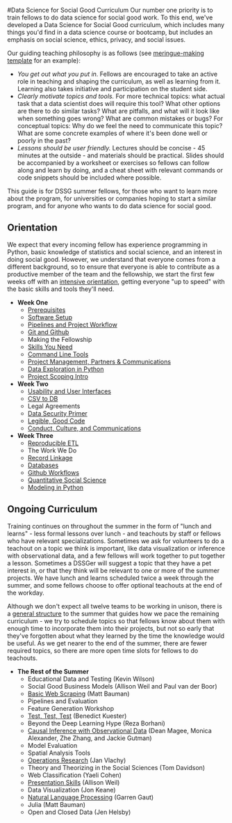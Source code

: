 #Data Science for Social Good Curriculum
Our number one priority is to train fellows to do data science for social good work. To this end, we've developed
a Data Science for Social Good curriculum, which includes many things you'd find in a data science course or bootcamp,
but includes an emphasis on social science, ethics, privacy, and social issues.

Our guiding teaching philosophy is as follows (see [meringue-making template](tutorial-template/) 
for an example):
- *You get out what you put in.* Fellows are encouraged to take an active role in teaching and shaping the curriculum,
as well as learning from it. Learning also takes initiative and participation on the student side.
- *Clearly motivate topics and tools.* For more technical topics: what actual task that a data scientist does will require
this tool? What other options are there to do similar tasks? What are pitfalls, and what will it look like when something
goes wrong? What are common mistakes or bugs? For conceptual topics: Why do we feel the need to communicate this topic?
What are some concrete examples of where it's been done well or poorly in the past?
- *Lessons should be user friendly.* Lectures should be concise - 45 minutes at the outside - and materials should be 
practical. Slides should be accompanied by a worksheet or exercises so fellows can follow along and learn by doing,
and a cheat sheet with relevant commands or code snippets should be included where possible.  

This guide is for DSSG summer fellows, for those who want to learn more about the program, for universities or 
companies hoping to start a similar program, and for anyone who wants to do data science for social good.

## Orientation
We expect that every incoming fellow has experience programming in Python, basic knowledge of statistics and social 
science, and an interest in doing social good. However, we understand that everyone comes from a different background, 
so to ensure that everyone is able to contribute as a productive member of the team and the fellowship, we start the first 
few weeks off with an [intensive orientation](https://github.com/dssg/hitchhikers-guide/tree/master/dssg-manual/summer-overview/DSSG2016OrientationSchedule.pdf), getting everyone "up to speed" with the basic skills and tools they'll need. 

- **Week One**
  - [Prerequisites](prerequisites/)
  - [Software Setup](software-setup/)
  - [Pipelines and Project Workflow](pipelines-and-project-workflow/)
  - [Git and Github](git-and-github/) 
  - Making the Fellowship
  - [Skills You Need](https://github.com/dssg/hitchhikers-guide/tree/master/dssg-manual/skills-you-need)
  - [Command Line Tools](command-line-tools/)
  - [Project Management, Partners & Communications](project-management/)
  - [Data Exploration in Python](data-exploration-in-python/)
  - [Project Scoping Intro](https://dssg.uchicago.edu/2016/10/27/scoping-data-science-for-social-good-projects/)
- **Week Two**
  - [Usability and User Interfaces](usability-and-user-interfaces/)
  - [CSV to DB](csv-to-db/)
  - Legal Agreements
  - [Data Security Primer](data-security-primer/)
  - [Legible, Good Code](legible-good-code/)
  - [Conduct, Culture, and Communications](conduct-culture-and-communications/)
- **Week Three**
  - [Reproducible ETL](reproducible-ETL/)
  - The Work We Do
  - [Record Linkage](record-linkage/)
  - [Databases](databases/)
  - [Github Workflows](git-and-github/githubworkflow/)
  - [Quantitative Social Science](quantitative-social-science/)
  - [Modeling in Python](modeling-in-python/)

##  Ongoing Curriculum
Training continues on throughout the summer in the form of "lunch and learns" - less formal lessons over lunch - and 
teachouts by staff or fellows who have relevant specializations. Sometimes we ask for volunteers to do a teachout on 
a topic we think is important, like data visualization or inference with observational data, and a few fellows will work
together to put together a lesson. Sometimes a DSSGer will suggest a topic that they have a pet interest in, or that they
think will be relevant to one or more of the summer projects. We have lunch and learns scheduled twice a week through the
summer, and some fellows choose to offer optional teachouts at the end of the workday.

Although we don't expect all twelve teams to be working in unison, there is a [general structure](https://github.com/dssg/hitchhikers-guide/blob/master/dssg-manual/summer-overview/high-level-summer-plan.pdf) 
to the summer that guides how we pace the remaining curriculum - we try to schedule topics so that fellows know about 
them with enough time to incorporate them into their projects, but not so early that they've forgotten about what they 
learned by the time the knowledge would be useful. As we get nearer to the end of the summer, there are fewer required
topics, so there are more open time slots for fellows to do teachouts.

- **The Rest of the Summer**
  - Educational Data and Testing (Kevin Wilson)
  - Social Good Business Models (Allison Weil and Paul van der Boor)
  - [Basic Web Scraping](basic-web-scraping/) (Matt Bauman)
  - Pipelines and Evaluation
  - Feature Generation Workshop
  - [Test, Test, Test](test-test-test/) (Benedict Kuester)
  - Beyond the Deep Learning Hype (Reza Borhani)
  - [Causal Inference with Observational Data](causal-inference/) (Dean Magee, Monica Alexander, Zhe Zhang, and Jackie Gutman)
  - Model Evaluation
  - Spatial Analysis Tools
  - [Operations Research](operations-research/) (Jan Vlachy)
  - Theory and Theorizing in the Social Sciences (Tom Davidson)
  - Web Classification (Yaeli Cohen)
  - [Presentation Skills](presentation-skills/) (Allison Weil)
  - Data Visualization (Jon Keane)
  - [Natural Language Processing](text-analysis/) (Garren Gaut)
  - Julia (Matt Bauman)
  - Open and Closed Data (Jen Helsby) 


